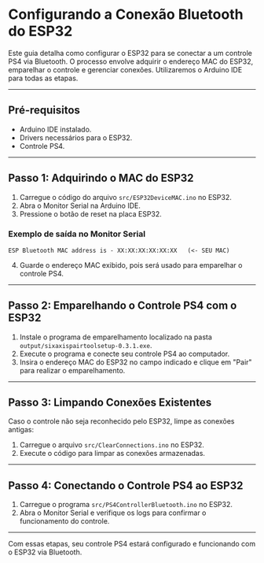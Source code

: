 # Configurando a Conexão Bluetooth do ESP32

Este guia detalha como configurar o ESP32 para se conectar a um controle PS4 via Bluetooth. O processo envolve adquirir o endereço MAC do ESP32, emparelhar o controle e gerenciar conexões. Utilizaremos o Arduino IDE para todas as etapas.

---

## **Pré-requisitos**
- Arduino IDE instalado.  
- Drivers necessários para o ESP32.  
- Controle PS4.  

---

## **Passo 1: Adquirindo o MAC do ESP32**

1. Carregue o código do arquivo `src/ESP32DeviceMAC.ino` no ESP32.  
2. Abra o Monitor Serial na Arduino IDE.  
3. Pressione o botão de reset na placa ESP32.  

### **Exemplo de saída no Monitor Serial**  
```  
ESP Bluetooth MAC address is - XX:XX:XX:XX:XX:XX   (<- SEU MAC)  
```  
4. Guarde o endereço MAC exibido, pois será usado para emparelhar o controle PS4.  

---

## **Passo 2: Emparelhando o Controle PS4 com o ESP32**  

1. Instale o programa de emparelhamento localizado na pasta `output/sixaxispairtoolsetup-0.3.1.exe`.  
2. Execute o programa e conecte seu controle PS4 ao computador.  
3. Insira o endereço MAC do ESP32 no campo indicado e clique em "Pair" para realizar o emparelhamento.  

---

## **Passo 3: Limpando Conexões Existentes**  

Caso o controle não seja reconhecido pelo ESP32, limpe as conexões antigas:  

1. Carregue o arquivo `src/ClearConnections.ino` no ESP32.  
2. Execute o código para limpar as conexões armazenadas.  

---

## **Passo 4: Conectando o Controle PS4 ao ESP32**  

1. Carregue o programa `src/PS4ControllerBluetooth.ino` no ESP32.  
2. Abra o Monitor Serial e verifique os logs para confirmar o funcionamento do controle.  

---

Com essas etapas, seu controle PS4 estará configurado e funcionando com o ESP32 via Bluetooth.
